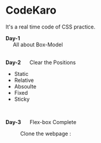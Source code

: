 # CodeKaro
It's a real time code of CSS practice. 

<b>Day-1</b><br/>
&nbsp;&nbsp;&nbsp;&nbsp;
All about Box-Model
<br/></br>

<b>Day-2</b>
&nbsp;&nbsp;&nbsp;&nbsp;
Clear the Positions
<ul>
    <li> Static </li>
    <li> Relative </li>
    <li> Absoulte </li>
    <li> Fixed </li>
    <li> Sticky </li>
</ul>
<br/>

<b>Day-3</b>
&nbsp;&nbsp;&nbsp;&nbsp;
Flex-box Complete

&nbsp;&nbsp;&nbsp;&nbsp;
&nbsp;&nbsp;&nbsp;&nbsp;
    Clone the webpage : 
